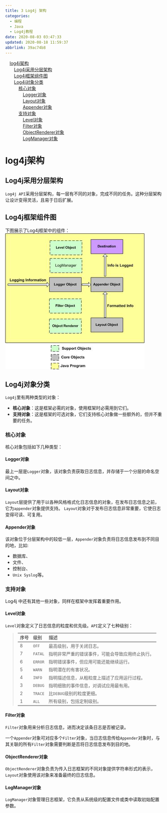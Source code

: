 ```yaml
---
title: 3 Log4j 架构
categories: 
  - 编程
  - Java
  - Log4j教程
date: 2020-08-03 03:47:33
updated: 2020-08-18 11:59:37
abbrlink: 39ac74b8
---
```

<div id='my_toc'><a href="/blog/39ac74b8/#log4j架构" class="header_1">log4j架构</a>&nbsp;<br><a href="/blog/39ac74b8/#Log4j采用分层架构" class="header_2">Log4j采用分层架构</a>&nbsp;<br><a href="/blog/39ac74b8/#Log4j框架组件图" class="header_2">Log4j框架组件图</a>&nbsp;<br><a href="/blog/39ac74b8/#Log4j对象分类" class="header_2">Log4j对象分类</a>&nbsp;<br><a href="/blog/39ac74b8/#核心对象" class="header_3">核心对象</a>&nbsp;<br><a href="/blog/39ac74b8/#Logger对象" class="header_4">Logger对象</a>&nbsp;<br><a href="/blog/39ac74b8/#Layout对象" class="header_4">Layout对象</a>&nbsp;<br><a href="/blog/39ac74b8/#Appender对象" class="header_4">Appender对象</a>&nbsp;<br><a href="/blog/39ac74b8/#支持对象" class="header_3">支持对象</a>&nbsp;<br><a href="/blog/39ac74b8/#Level对象" class="header_4">Level对象</a>&nbsp;<br><a href="/blog/39ac74b8/#Filter对象" class="header_4">Filter对象</a>&nbsp;<br><a href="/blog/39ac74b8/#ObjectRenderer对象" class="header_4">ObjectRenderer对象</a>&nbsp;<br><a href="/blog/39ac74b8/#LogManager对象" class="header_4">LogManager对象</a>&nbsp;<br></div>
<style>.header_1{margin-left: 1em;}.header_2{margin-left: 2em;}.header_3{margin-left: 3em;}.header_4{margin-left: 4em;}.header_5{margin-left: 5em;}.header_6{margin-left: 6em;}</style>
<!--more-->
<script>if (navigator.platform.search('arm')==-1){document.getElementById('my_toc').style.display = 'none';}var e,p = document.getElementsByTagName('p');while (p.length>0) {e = p[0];e.parentElement.removeChild(e);}</script>

<!--end-->
# log4j架构
## Log4j采用分层架构
`Log4j API`采用分层架构，每一层有不同的对象，完成不同的任务。这种分层架构让设计变得灵活，且易于日后扩展。

## Log4j框架组件图
下图展示了Log4j框架中的组件：
![图片](https://raw.githubusercontent.com/lanlan2017/images/master/blog/programming/java/log4j/Log4jArchitecture/1.jpg)

## Log4j对象分类
`Log4j`里有两种类型的对象：
- **核心对象**：这是框架必需的对象，使用框架时必需用到它们。
- **支持对象**：这是框架的可选对象，它们支持核心对象做一些额外的，但并不重要的任务。

### 核心对象
核心对象包括如下几种类型：

#### Logger对象
最上一层是`Logger`对象，该对象负责获取日志信息，并存储于一个分层的命名空间之中。

#### Layout对象
`Layout`层提供了用于以各种风格格式化日志信息的对象，在发布日志信息之前，它为`appender`对象提供支持。
`Layout`对象对于发布日志信息非常重要，它使日志变得可读、可复用。

#### Appender对象
该对象位于分层架构中的较低一层，`Appender`对象负责将日志信息发布到不同目的地，比如:
- 数据库、
- 文件、
- 控制台、
- `Unix Syslog`等。

### 支持对象
Log4j 中还有其他一些对象，同样在框架中发挥着重要作用。

#### Level对象
`Level`对象定义了日志信息的粒度和优先级。`API`定义了七种级别：

> 
> |序号|级别|描述|
> |:---|:---|:---|
> |8|`OFF`|最高级别，用于关闭日志。|
> |7|`FATAL`|指明非常严重的错误事件，可能会导致应用终止执行。|
> |6|`ERROR`|指明错误事件，但应用可能还能继续运行。|
> |5|`WARN`|指明潜在的有害状况。|
> |4|`INFO`|指明描述信息，从粗粒度上描述了应用运行过程。|
> |3|`DEBUG`|指明细致的事件信息，对调试应用最有用。|
> |2|`TRACE`|比`DEBUG`级别的粒度更细。|
> |1|`ALL`|所有级别，包括定制级别。|


#### Filter对象
`Filter`对象用来分析日志信息，进而决定该条日志是否被记录。

一个`Appender`对象可对应多个`Filter`对象，当日志信息传给`Appender`对象时，与其关联的所有`Filter`对象需要判断是否将日志信息发布到目的地。

#### ObjectRenderer对象
`ObjectRenderer`对象负责为传入日志框架的不同对象提供字符串形式的表示，`Layout`对象使用该对象来准备最终的日志信息。

#### LogManager对象
`LogManager`对象管理日志框架，它负责从系统级的配置文件或类中读取初始配置参数。

<!--
blog/programming/java/log4j/Log4jArchitecture/1.jpg
-->
